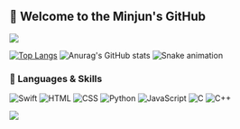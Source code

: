 ## 🐍 Welcome to the Minjun's GitHub 
<img src="https://capsule-render.vercel.app/api?type=waving&color=1A472A&height=150&section=header" />

[![Top Langs](https://github-readme-stats.vercel.app/api/top-langs/?username=minzzzun&theme=dark&bg_color=1A472A&border_color=5D8B67&text_color=C0C0C0)](https://github.com/anuraghazra/github-readme-stats)
![Anurag's GitHub stats](https://github-readme-stats.vercel.app/api?username=minzzzun&show_icons=true&theme=dark&bg_color=1A472A&border_color=5D8B67&icon_color=5D8B67&text_color=C0C0C0)
![Snake animation](https://github.com/{username}/{minzzzun}/blob/main/dist/github-contribution-grid-snake.svg)


### 🐍 Languages & Skills
![Swift](https://img.shields.io/badge/Swift-1A472A?style=for-the-badge&logo=swift&logoColor=C0C0C0)
![HTML](https://img.shields.io/badge/HTML-1A472A?style=for-the-badge&logo=html5&logoColor=C0C0C0)
![CSS](https://img.shields.io/badge/CSS-1A472A?style=for-the-badge&logo=css3&logoColor=C0C0C0)
![Python](https://img.shields.io/badge/Python-1A472A?style=for-the-badge&logo=python&logoColor=C0C0C0)
![JavaScript](https://img.shields.io/badge/JavaScript-1A472A?style=for-the-badge&logo=JavaScript&logoColor=C0C0C0)
![C](https://img.shields.io/badge/C-1A472A?style=for-the-badge&logo=c&logoColor=C0C0C0)
![C++](https://img.shields.io/badge/C%2B%2B-1A472A?style=for-the-badge&logo=c%2B%2B&logoColor=C0C0C0)

<img src="https://capsule-render.vercel.app/api?type=waving&color=1A472A&height=150&section=footer" />

